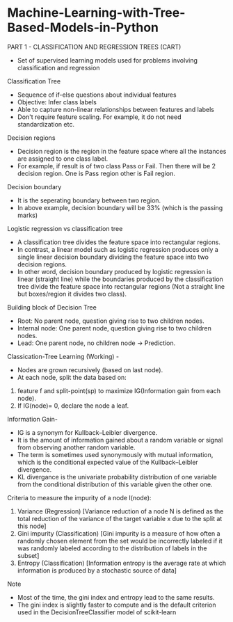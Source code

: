 # Machine-Learning-with-Tree-Based-Models-in-Python

PART 1 - CLASSIFICATION AND REGRESSION TREES (CART)
- Set of supervised learning models used for problems involving classification and regression

Classification Tree
- Sequence of if-else questions about individual features
- Objective: Infer class labels
- Able to capture non-linear relationships between features and labels
- Don't require feature scaling. For example, it do not need standardization etc.

Decision regions 
- Decision region is the region in the feature space where all the instances are assigned to one class label.
- For example, if result is of two class Pass or Fail. Then there will be 2 decision region. One is Pass region other is Fail region.

Decision boundary
- It is the seperating boundary between two region.
- In above example, decision boundary will be 33% (which is the passing marks)

Logistic regression vs classification tree
- A classification tree divides the feature space into rectangular regions.
- In contrast, a linear model such as logistic regression produces only a single linear decision boundary dividing the feature space into two decision regions.
- In other word, decision boundary produced by logistic regression is linear (straight line) while the boundaries produced by the classification tree divide the feature space into rectangular regions (Not a straight line but boxes/region it divides two class).

Building block of Decision Tree 
- Root: No parent node, question giving rise to two children nodes.
- Internal node: One parent node, question giving rise to two children nodes.
- Lead: One parent node, no children node -> Prediction.

Classication-Tree Learning (Working) - 
- Nodes are grown recursively (based on last node).
- At each node, split the data based on:
1. feature f and split-point(sp) to maximize IG(Information gain from each node).
2. If IG(node)= 0, declare the node a leaf.

Information Gain-
- IG is a synonym for Kullback–Leibler divergence.
- It is the amount of information gained about a random variable or signal from observing another random variable.
- The term is sometimes used synonymously with mutual information, which is the conditional expected value of the Kullback–Leibler divergence.
- KL divergance is the univariate probability distribution of one variable from the conditional distribution of this variable given the other one.

Criteria to measure the impurity of a node I(node):
1. Variance (Regression) [Variance reduction of a node N is defined as the total reduction of the variance of the target variable x due to the split at this node]
2. Gini impurity (Classification) [Gini impurity is a measure of how often a randomly chosen element from the set would be incorrectly labeled if it was randomly labeled according to the distribution of labels in the subset]
3. Entropy (Classification) [Information entropy is the average rate at which information is produced by a stochastic source of data]

Note 
- Most of the time, the gini index and entropy lead to the same results.
- The gini index is slightly faster to compute and is the default criterion used in the DecisionTreeClassifier model of scikit-learn


